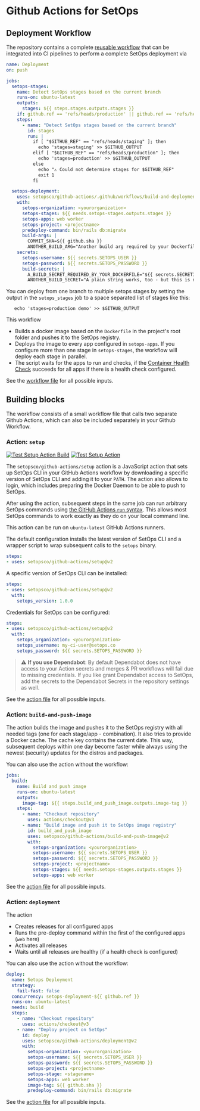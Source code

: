 # Github Actions for SetOps

## Deployment Workflow

The repository contains a complete [reusable workflow](https://docs.github.com/en/actions/using-workflows/reusing-workflows) that can be integrated into CI pipelines to perform a complete SetOps deployment via

```yaml
name: Deployment
on: push

jobs:
  setops-stages:
    name: Detect SetOps stages based on the current branch
    runs-on: ubuntu-latest
    outputs:
      stages: ${{ steps.stages.outputs.stages }}
    if: github.ref == 'refs/heads/production' || github.ref == 'refs/heads/staging'
    steps:
      - name: "Detect SetOps stages based on the current branch"
        id: stages
        run: |
          if [ "$GITHUB_REF" == "refs/heads/staging" ]; then
            echo 'stages=staging' >> $GITHUB_OUTPUT
          elif [ "$GITHUB_REF" == "refs/heads/production" ]; then
            echo 'stages=production' >> $GITHUB_OUTPUT
          else
            echo "⚠️ Could not determine stages for $GITHUB_REF"
            exit 1
          fi

  setops-deployment:
    uses: setopsco/github-actions/.github/workflows/build-and-deployment-workflow.yml@v2
    with:
      setops-organization: <yourorganization>
      setops-stages: ${{ needs.setops-stages.outputs.stages }}
      setops-apps: web worker
      setops-project: <projectname>
      predeploy-command: bin/rails db:migrate
      build-args: |
        COMMIT_SHA=${{ github.sha }}
        ANOTHER_BUILD_ARG="Another build arg required by your Dockerfile"
    secrets:
      setops-username: ${{ secrets.SETOPS_USER }}
      setops-password: ${{ secrets.SETOPS_PASSWORD }}
      build-secrets: |
        A_BUILD_SECRET_REQUIRED_BY_YOUR_DOCKERFILE="${{ secrets.SECRET1 }}"
        ANOTHER_BUILD_SECRET="A plain string works, too - but this is not secret anymore :-)"
```

You can deploy from one branch to multiple setops stages by setting the output in the `setops_stages` job to a space separated list of stages like this:
```
   echo 'stages=production demo' >> $GITHUB_OUTPUT
```


This workflow

* Builds a docker image based on the `Dockerfile` in the project's root folder and pushes it to the SetOps registry.
* Deploys the image to every app configured in `setops-apps`. If you configure more than one stage in `setops-stages`, the workflow will deploy each stage in parallel.
* The script waits for the apps to run and checks, if the [Container Health Check](https://docs.setops.co/latest/user/configuration/apps/#container-health-check) succeeds for all apps if there is a health check configured.

See the [workflow file](.github/workflows/build-and-deployment-workflow.yml) for all possible inputs.

## Building blocks

The workflow consists of a small workflow file that calls two separate Github Actions, which can also be included separately in your Github Workflow.

### Action: `setup`

<p align="left">
  <a href="https://github.com/setopsco/github-actions/actions"><img alt="Test Setup Action Build" src="https://github.com/setopsco/github-actions/workflows/test-setup-action-build/badge.svg" /></a>
  <a href="https://github.com/setopsco/github-actions/actions"><img alt="Test Setup Action" src="https://github.com/setopsco/github-actions/workflows/test-setup-action/badge.svg" /></a>
</p>

The `setopsco/github-actions/setup` action is a JavaScript action that sets up SetOps CLI in your GitHub Actions workflow by downloading a specific version of SetOps CLI and adding it to your `PATH`. The action also allows to login, which includes preparing the Docker Daemon to be able to push to SetOps.

After using the action, subsequent steps in the same job can run arbitrary SetOps commands using [the GitHub Actions `run` syntax](https://help.github.com/en/actions/reference/workflow-syntax-for-github-actions#jobsjob_idstepsrun). This allows most SetOps commands to work exactly as they do on your local command line.

This action can be run on `ubuntu-latest` GitHub Actions runners.

The default configuration installs the latest version of SetOps CLI and a wrapper script to wrap subsequent calls to the `setops` binary.

```yaml
steps:
- uses: setopsco/github-actions/setup@v2
```

A specific version of SetOps CLI can be installed:

```yaml
steps:
- uses: setopsco/github-actions/setup@v2
  with:
    setops_version: 1.0.0
```

Credentials for SetOps can be configured:

```yaml
steps:
- uses: setopsco/github-actions/setup@v2
  with:
    setops_organization: <yourorganization>
    setops_username: my-ci-user@setops.co
    setops_password: ${{ secrets.SETOPS_PASSWORD }}
```

> :warning: **If you use Dependabot**: By default Dependabot does not have access to your Action secrets and merges & PR workflows will fail due to missing credentials. If you like grant Dependabot access to SetOps, add the secrets to the Dependabot Secrets in the repository settings as well.

See the [action file](setup/action.yml) for all possible inputs.

### Action: `build-and-push-image`

The action builds the image and pushes it to the SetOps registry with all needed tags (one for each stage/app - combination). It also tries to provide a Docker cache. The cache key contains the current date. This way, subsequent deploys within one day become faster while always using the newest (security) updates for the distros and packages.

You can also use the action without the workflow:

```yaml
jobs:
  build:
    name: Build and push image
    runs-on: ubuntu-latest
    outputs:
      image-tag: ${{ steps.build_and_push_image.outputs.image-tag }}
    steps:
      - name: "Checkout repository"
        uses: actions/checkout@v3
      - name: "Build image and push it to SetOps image registry"
        id: build_and_push_image
        uses: setopsco/github-actions/build-and-push-image@v2
        with:
          setops-organization: <yourorganization>
          setops-username: ${{ secrets.SETOPS_USER }}
          setops-password: ${{ secrets.SETOPS_PASSWORD }}
          setops-project: <projectname>
          setops-stages: ${{ needs.setops-stages.outputs.stages }}
          setops-apps: web worker
```

See the [action file](build-and-push-image/action.yml) for all possible inputs.

### Action: `deployment`

The action

* Creates releases for all configured apps
* Runs the pre-deploy command within the first of the configured apps (`web` here)
* Activates all releases
* Waits until all releases are healthy (if a health check is configured)

You can also use the action without the workflow:

```yaml
deploy:
  name: Setops Deployment
  strategy:
    fail-fast: false
  concurrency: setops-deployment-${{ github.ref }}
  runs-on: ubuntu-latest
  needs: build
  steps:
    - name: "Checkout repository"
      uses: actions/checkout@v3
    - name: "Deploy project on SetOps"
      id: deploy
      uses: setopsco/github-actions/deployment@v2
      with:
        setops-organization: <yourorganization>
        setops-username: ${{ secrets.SETOPS_USER }}
        setops-password: ${{ secrets.SETOPS_PASSWORD }}
        setops-project: <projectname>
        setops-stage: <stagename>
        setops-apps: web worker
        image-tag: ${{ github.sha }}
        predeploy-command: bin/rails db:migrate
```

See the [action file](deployment/action.yml) for all possible inputs.
